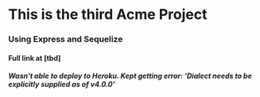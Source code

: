 # This is the third Acme Project

### Using Express and Sequelize

#### Full link at [tbd]

##### Wasn't able to deploy to Heroku. Kept getting error: 'Dialect needs to be explicitly supplied as of v4.0.0'

